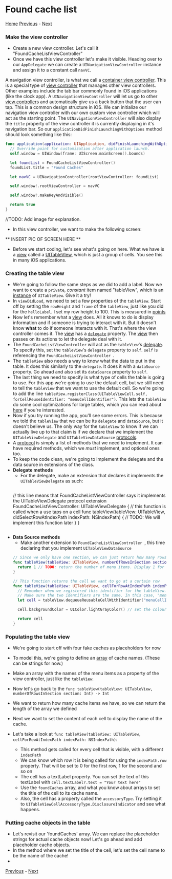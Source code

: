 # Found cache list

[Home](README.md)
[Previous](5-CacheObject.md) - [Next](7-DetailView.md)

### Make the view controller
- Create a new view controller. Let's call it "FoundCacheListViewController"
- Once we have this view controller let's make it visible. Heading over to our `AppDelegate` we can create a `UINavigationViewController` instance and assign it to a constant call `navVC`.

A navigation view controller, is what we call a [container view controller](). This is a special type of [view controller]() that manages other view controllers. Other examples include the tab bar commonly found in iOS applications (like the clock app). A `UINavigationViewController` will let us go to other [view controller]()s and automatically give us a back button that the user can tap. This is a common design structure in iOS. We can initialize our navigation view controller with our own custom view controller which will act as the starting point. The `UINavigationViewController` will also display the `title` property of the view controller it is currently displaying in it's navigation bar. So our `applicationDidFinishLaunchingWithOptions` method should look something like this:

```swift
func application(application: UIApplication, didFinishLaunchingWithOptions launchOptions: [NSObject: AnyObject]?) -> Bool {
  // Override point for customization after application launch.
  self.window = UIWindow(frame: UIScreen.mainScreen().bounds)

  let foundList = FoundCacheListViewController()
  foundList.title = "Found Caches"

  let navVC = UINavigationController(rootViewController: foundList)

  self.window!.rootViewController = navVC

  self.window?.makeKeyAndVisible()

  return true
}
```

//TODO: Add image for explanation.

- In this view controller, we want to make the following screen:

** INSERT PIC OF SCREEN HERE **

- Before we start coding, let's see what's going on here. What we have is a [view]() called a [UITableVIew](), which is just a group of cells. You see this in many iOS applications.

### Creating the table view
  - We're going to follow the same steps as we did to add a label. Now we want to create a `private`, *constant* item named "tableView", which is an [instance]() of `UITableView`. Give it a try!
  - In `viewDidLoad`, we need to set a few properties of the `tableView`. Start off by setting the `rowHeight` and `frame` of the `tableView`, just like you did for the `helloLabel`. I set my row height to 100. This is measured in [points]()
  - Now let's remember what a [view]() does. All it knows to do is display information and if someone is trying to interact with it. But it doesn't know **what** to do if someone interacts with it. That's where the view controller comes it. The [view]() has a [`delegate`]() property. The [view]() then passes on its actions to let the delegate deal with it.
  - The `FoundCacheListViewController` will act as the `tableView`'s [delegate](). To specify this, set the `tableView`'s `delegate` property to `self`. `self` is referencing the `FoundCacheListViewController `.
  - The `tableView` also needs a way to know what the data to put in the table. It does this similarly to the `delegate`. It does it with a `dataSource` property. Go ahead and also set its `dataSource` property to `self`.
  - The last thing we need to specify is what type of cells the table is going to use. For this app we're going to use the default cell, but we still need to tell the `tableView` that we want to use the default cell. So we're going to add the line `tableView.registerClass(UITableViewCell.self, forCellReuseIdentifier: "menuCellIdentifier")`. This lets the `tableView` do some cool optimizations for large tables, which you can read about [here]() if you're interested.
  - Now  if you try running the app, you'll see some errors. This is because we told the `tableView` that we can be its `delegate` and `dataSource`, but it doesn't believe us. The only way for the `tableView` to know if we can actually live up to that claim is if we declare that we implement the `UITableViewDelegate` and `UITableViewDataSource` [protocols]().
  - A [protocol]() is simply a list of methods that we need to implement. It can have required methods, which we *must* implement, and optional ones too.
  - To keep the code clean, we're going to implement the delegate and the data source in extensions of the class.
  - **Delegate methods**
     - For the delegate, make an extension that declares it implements the `UITableViewDelegate` as such:
       ```swift
      // this line means that FoundCacheListViewController says it implements the UITableViewDelegate protocol
      extension FoundCacheListViewController: UITableViewDelegate {
          // this function is called when a use taps on a cell
          func tableView(tableView: UITableView, didSelectRowAtIndexPath indexPath: NSIndexPath) {
            // TODO: We will implement this function later
          }
      }
       ```
  - **Data Source methods**
    - Make another extension to `FoundCacheListViewController `, this time declaring that you implement `UITableViewDataSource`
    ```swift
    // Since we only have one section, we can just return how many rows we want
    func tableView(tableView: UITableView, numberOfRowsInSection section: Int) -> Int {
      return 1 // TODO: return the number of menu items. Display 1 for now so we can see the table view
    }

    // This function returns the cell we want to go at a certain row
    func tableView(tableView: UITableView, cellForRowAtIndexPath indexPath: NSIndexPath) -> UITableViewCell {
      // Remember when we registered this identifier for the tableView. This is where it comes in.
      // Make sure the two identifiers are the same. In this case, "menuCellIdentifier"
      let cell = tableView.dequeueReusableCellWithIdentifier("menuCellIdentifier", forIndexPath: indexPath)

      cell.backgroundColor = UIColor.lightGrayColor() // set the colour to light grey for now

      return cell
    }
    ```
### Populating the table view
  - We're going to start off with four fake caches as placeholders for now
  - To model this, we're going to define an [array]() of cache names. (These can be strings for now.)
  - Make an array with the names of the menu items as a property of the view controller, just like the `tableView`.
  - Now let's go back to the `func tableView(tableView: UITableView, numberOfRowsInSection section: Int) -> Int`
  - We want to return how many cache items we have, so we can return the length of the array we defined

  - Next we want to set the content of each cell to display the name of the cache.
  - Let's take a look at `func tableView(tableView: UITableView, cellForRowAtIndexPath indexPath: NSIndexPath)`:
    - This method gets called for every cell that is visible, with a different `indexPath`
    - We can know which row it is being called for using the `indexPath.row` property. That will be set to 0 for the first row, 1 for the second and so on
    - The cell has a textLabel property. You can set the text of this textLabel with `cell.textLabel?.text = "Your text here"`
    - Use the `foundCaches` array, and what you know about arrays to set the title of the cell to its cache name.
    - Also, the cell has a property called the `accessoryType`. Try setting it to `UITableViewCellAccessoryType.DisclosureIndicator` and see what happens.


### Putting cache objects in the table
- Let's revisit our 'foundCaches' array. We can replace the placeholder strings for actual cache objects now! Let's go ahead and add placeholder cache objects.
- In the method where we set the title of the cell, let's set the cell name to be the name of the cache!
-
[Previous](5-CacheObject.md) - [Next](7-DetailView.md)
